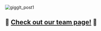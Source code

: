 
![gigglt_post1](https://github.com/user-attachments/assets/ef84a559-3f6e-41b8-a710-e993638ab670)


## 🌟 [Check out our team page!](https://inglo-landing.vercel.app/) 🌟

